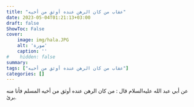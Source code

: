```yaml
---
title: "عقاب من كان الرهن عنده أوثق من أخيه"
date: 2023-05-04T01:21:13+03:00
draft: false
ShowToc: False
cover:
    image: img/hala.JPG
    alt: 'صورة'
    caption: ''
#    hidden: false
summary: 
tags: ["عقاب من كان الرهن عنده أوثق من أخيه"]
categories: []
---
```

عن أبي عبد الله عليه‌السلام قال : من كان
الرهن عنده أوثق من أخيه المسلم فأنا منه برئ.

